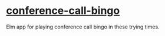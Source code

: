 # [conference-call-bingo](https://bingo.apps.pd01.useast.cf.ford.com/)

Elm app for playing conference call bingo in these trying times.


